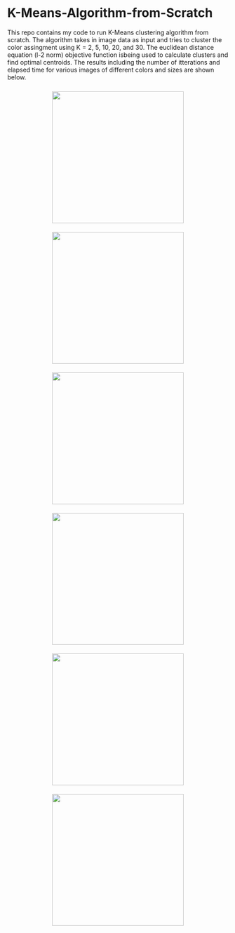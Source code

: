 # K-Means-Algorithm-from-Scratch

This repo contains my code to run K-Means clustering algorithm from scratch. The algorithm takes in image data as input and tries to cluster the color assingment using K = 2, 5, 10, 20, and 30. The euclidean distance equation (l-2 norm) objective function isbeing used to calculate clusters and find optimal centroids. The results including the number of itterations and elapsed time for various images of different colors and sizes are shown below.


<div style="display: flex; flex-wrap: wrap; justify-content: center;">
  <div style="margin: 10px;">
    <img src="kmeans_images/gt_bee_combined.png" width="300" />
  </div>
  <div style="margin: 10px;">
    <img src="kmeans_images/abstract_combined.png" width="300" />
  </div>
  <div style="margin: 10px;">
    <img src="kmeans_images/football_combined.png" width="300" />
  </div>
  <div style="margin: 10px;">
    <img src="kmeans_images/doggo_combined.png" width="300" />
  </div>
  <div style="margin: 10px;">
    <img src="kmeans_images/starry_night_combined.png" width="300" />
  </div>
  <div style="margin: 10px;">
    <img src="kmeans_images/glockenbronze_combined.png" width="300" />
  </div>
</div>






